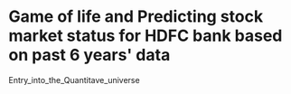 # Game of life and Predicting stock market status for HDFC bank based on past 6 years' data
Entry_into_the_Quantitave_universe
